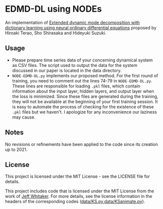 # EDMD-DL using NODEs

An implementation of [Extended dynamic mode decomposition with dictionary learning using neural ordinary differential equations](https://www.jstage.jst.go.jp/article/nolta/12/4/12_626/_article) proposed by Hiroaki Terao, Sho Shirasaka and Hideyuki Suzuki.

## Usage
- Please prepare time series data of your concerning dynamical system as CSV files. The script used to output the data for the system discussed in our paper is located in the data directory.
- `NODE-EDMD-DL.py` implements our proposed method. For the first round of training, you need to comment out the lines 74-79 in `NODE-EDMD-DL.py`. These lines are responsible for loading `.pkl` files, which contain information about the input layer, hidden layers, and output layer when the loss is minimized. Since these files are generated during the training, they will not be available at the beginning of your first training session. It is easy to automate the process of checking for the existence of these `.pkl` files but we haven't. I apologize for any inconvenience our laziness may cause.


## Notes

No revisions or refinements have been applied to the code since its creation up to 2021.

## License

This project is licensed under the MIT License - see the LICENSE file for details.

This project includes code that is licensed under the MIT License from the work of [Jeff Whitaker](https://github.com/jswhit/pyks/). For more details, see the license information in the headers of the corresponding codes ([data/KS.py](data/KS.py),[data/KSanimate.py](data/KSanimate.py)).
